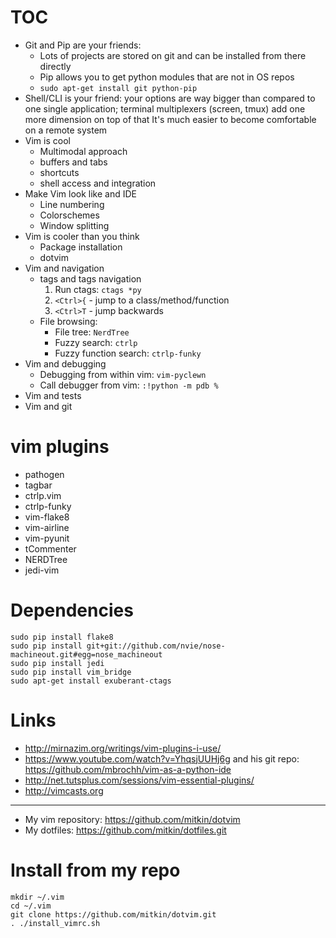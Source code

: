 # TOC

 * Git and Pip are your friends:
    * Lots of projects are stored on git and
      can be installed from there directly
    * Pip allows you to get python modules that 
      are not in OS repos
    * `sudo apt-get install git python-pip`
 * Shell/CLI is your friend: your options 
    are way bigger than compared to one single
    application; terminal multiplexers (screen, tmux)
    add one more dimension on top of that
    It's much easier to become comfortable on a remote system
 * Vim is cool
    * Multimodal approach
    * buffers and tabs
    * shortcuts
    * shell access and integration
 * Make Vim look like and IDE
    * Line numbering
    * Colorschemes
    * Window splitting
 * Vim is cooler than you think 
    * Package installation
    * dotvim
 * Vim and navigation
    * tags and tags navigation
      1. Run ctags: `ctags *py`
      2. `<Ctrl>{` - jump to a class/method/function
      3. `<Ctrl>T` - jump backwards
    * File browsing: 
        * File tree: `NerdTree`
        * Fuzzy search: `ctrlp`
        * Fuzzy function search: `ctrlp-funky`
 * Vim and debugging
    * Debugging from within vim: `vim-pyclewn`
    * Call debugger from vim: `:!python -m pdb %`
 * Vim and tests
 * Vim and git 


# vim plugins
 * pathogen
 * tagbar
 * ctrlp.vim
 * ctrlp-funky
 * vim-flake8
 * vim-airline
 * vim-pyunit
 * tCommenter
 * NERDTree
 * jedi-vim
 

# Dependencies
    sudo pip install flake8
    sudo pip install git+git://github.com/nvie/nose-machineout.git#egg=nose_machineout
    sudo pip install jedi
    sudo pip install vim_bridge
    sudo apt-get install exuberant-ctags


# Links
 * <http://mirnazim.org/writings/vim-plugins-i-use/>
 * <https://www.youtube.com/watch?v=YhqsjUUHj6g> and his git repo: <https://github.com/mbrochh/vim-as-a-python-ide>
 * <http://net.tutsplus.com/sessions/vim-essential-plugins/>
 * <http://vimcasts.org>
----------------------------
 * My vim repository: <https://github.com/mitkin/dotvim>
 * My dotfiles: <https://github.com/mitkin/dotfiles.git>

# Install from my repo
    mkdir ~/.vim
    cd ~/.vim
    git clone https://github.com/mitkin/dotvim.git
    . ./install_vimrc.sh
